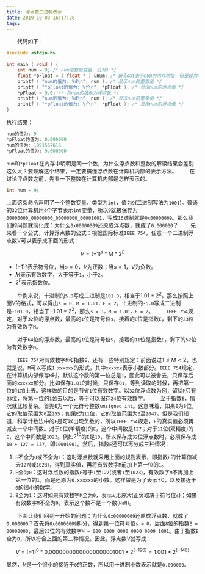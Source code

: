 ```yaml
---
title: 浮点数二进制表示
date: 2019-10-03 16:17:28
tags:
---
```

&emsp;&emsp;代码如下：

``` cpp
#include <stdio.h>
​
int main ( void ) {
    int num = 9; /* num是整型变量，设为9 */
    float *pFloat = ( float * ) &num; /* pFloat表示num的内存地址，但是设为浮点数 */
    printf ( "num的值为: %d\n", num ); /* 显示num的整型值 */
    printf ( "*pFloat的值为: %f\n", *pFloat ); /* 显示num的浮点值 */
    *pFloat = 9.0; /* 将num的值改为浮点数 */
    printf ( "num的值为: %d\n", num ); /* 显示num的整型值 */
    printf ( "*pFloat的值为: %f\n", *pFloat ); /* 显示num的浮点值 */
}
```

执行结果：

``` cpp
num的值为: 9
*pFloat的值为: 0.000000
num的值为: 1091567616
*pFloat的值为: 9.000000
```

`num`和`*pFloat`在内存中明明是同一个数，为什么浮点数和整数的解读结果会差别这么大？要理解这个结果，一定要搞懂浮点数在计算机内部的表示方法。
&emsp;&emsp;在讨论浮点数之前，先看一下整数在计算机内部是怎样表示的。

``` cpp
int num = 9;
```

上面这条命令声明了一个整数变量，类型为`int`，值为`9`(二进制写法为`1001`)。普通的`32`位计算机用`4`个字节表示`int`变量，所以`9`就被保存为`00000000_00000000_00000000_00001001`，写成`16`进制就是`0x00000009`。那么我们的问题就简化成：为什么`0x00000009`还原成浮点数，就成了`0.000000`？
&emsp;&emsp;先来看一个公式，计算浮点数的公式：根据国际标准`IEEE 754`，任意一个二进制浮点数V可以表示成下面的形式：

$$
V = (-1)^s * M * 2^E
$$

- $(-1)^s$表示符号位，当$s = 0$，$V$为正数；当$s = 1$，$V$为负数。
- $M$表示有效数字，大于等于`1`，小于`2`。
- $2^E$表示指数位。

&emsp;&emsp;举例来说，十进制的`5.0`写成二进制是`101.0`，相当于$1.01 * 2^2$。那么按照上面$V$的格式，可以得出`s = 0，M = 1.01，E = 2`。十进制的`-5.0`写成二进制是`-101.0`，相当于$-1.01 * 2^2$，那么`s = 1，M = 1.01，E = 2`。
&emsp;&emsp;`IEEE 754`规定，对于`32`位的浮点数，最高的`1`位是符号位`s`，接着的`8`位是指数`E`，剩下的`23`位为有效数字`M`。

&emsp;&emsp;对于`64`位的浮点数，最高的`1`位是符号位`S`，接着的`11`位是指数`E`，剩下的`52`位为有效数字`M`。

&emsp;&emsp;`IEEE 754`对有效数字`M`和指数`E`，还有一些特别规定：前面说过$1 ≤ M < 2$，也就是说，`M`可以写成`1.xxxxxx`的形式，其中`xxxxxx`表示小数部分。`IEEE 754`规定，在计算机内部保存`M`时，默认这个数的第一位总是`1`，因此可以被舍去，只保存后面的`xxxxxx`部分。比如保存`1.01`的时候，只保存`01`，等到读取的时候，再把第一位的`1`加上去。这样做的目的是节省`1`位有效数字。以`32`位浮点数为例，留给`M`只有`23`位，将第一位的`1`舍去以后，等于可以保存`24`位有效数字。
&emsp;&emsp;至于指数`E`，情况就比较复杂。首先`E`为一个无符号整数`unsigned int`。这意味着，如果`E`为`8`位，它的取值范围为`0`至`255`；如果`E`为`11`位，它的取值范围为`0`至`2047`。但是我们知道，科学计数法中的`E`是可以出现负数的，所以`IEEE 754`规定，`E`的真实值必须再减去一个中间数。对于`8`位(单精度)的`E`，这个中间数是`127`；对于`11`位(双精度)的`E`，这个中间数是`1023`。例如$2^10$的`E`是`10`，所以保存成`32`位浮点数时，必须保存成`10 + 127 = 137`，即`10001001`。然后，指数`E`还可以再分成三种情况：

1. `E`不全为`0`或不全为`1`：这时浮点数就采用上面的规则表示，即指数`E`的计算值减去`127`(或`1023`)，得到真实值，再将有效数字`M`前加上第一位的`1`。
2. `E`全为`0`：这时浮点数的指数`E`等于`1`至`127`(或者`1`至`1023`)，有效数字`M`不再加上第一位的`1`，而是还原为`0.xxxxxx`的小数。这样做是为了表示$±0$，以及接近于`0`的很小的数字。
3. `E`全为`1`：这时如果有效数字`M`全为`0`，表示$±无穷大$(正负取决于符号位`s`)；如果有效数字`M`不全为`0`，表示这个数不是一个数(`NaN`)。

&emsp;&emsp;下面让我们回到一开始的问题：为什么`0x00000009`还原成浮点数，就成了`0.000000`？首先将`0x00000009`拆分，得到第一位符号位`s = 0`，后面`8`位的指数`E = 00000000`，最后`23`位的有效数字`M = 000_0000_0000_0000_0000_1001`。由于指数`E`全为`0`，所以符合上面的第二种情况。因此，浮点数$V$就写成：

$$
V = (-1)^0 * 0.00000000000000000001001 * 2^(-126) = 1.001 * 2^(-146)
$$

显然，$V$是一个很小的接近于`0`的正数，所以用十进制小数表示就是`0.000000`。